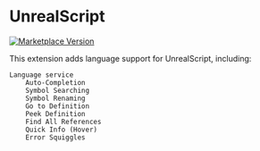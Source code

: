 # UnrealScript
[![Marketplace Version](https://vsmarketplacebadge.apphb.com/version/EliotVU.uc.svg "Current Release")](https://marketplace.visualstudio.com/items?itemName=EliotVU.uc)

This extension adds language support for UnrealScript, including:

    Language service
        Auto-Completion
        Symbol Searching
        Symbol Renaming
        Go to Definition
        Peek Definition
        Find All References
        Quick Info (Hover)
        Error Squiggles
